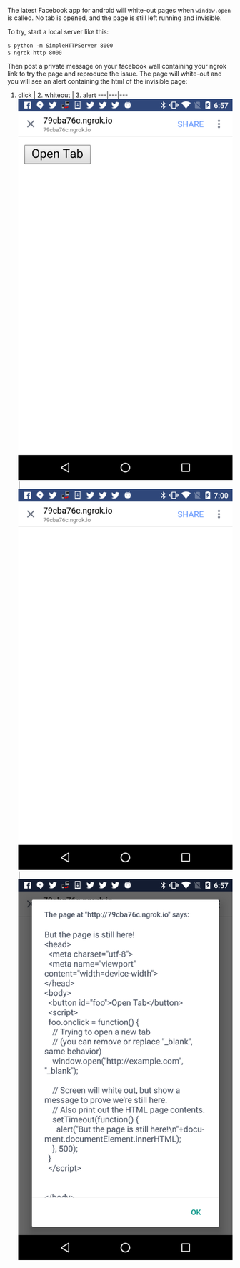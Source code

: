 The latest Facebook app for android will white-out pages when `window.open`
is called.  No tab is opened, and the page is still left running and invisible.

To try, start a local server like this:

```
$ python -m SimpleHTTPServer 8000
$ ngrok http 8000
```

Then post a private message on your facebook wall containing your ngrok link
to try the page and reproduce the issue.  The page will white-out and you
will see an alert containing the html of the invisible page:

1. click | 2. whiteout | 3. alert
---|---|---
![button](screen-button.png) | ![white](screen-white.png) | ![alert](screen-alert.png)
